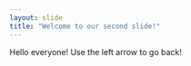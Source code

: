 ```yaml
---
layout: slide
title: "Welcome to our second slide!"
---
```

Hello everyone! 
Use the left arrow to go back!
